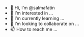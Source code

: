- 👋 Hi, I’m @salmafatin
- 👀 I’m interested in ...
- 🌱 I’m currently learning ...
- 💞️ I’m looking to collaborate on ...
- 📫 How to reach me ...

<!---
salmafatin/salmafatin is a ✨ special ✨ repository because its `README.md` (this file) appears on your GitHub profile.
You can click the Preview link to take a look at your changes.
--->
